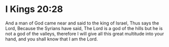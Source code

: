 # I Kings 20:28

And a man of God came near and said to the king of Israel, Thus says the Lord, Because the Syrians have said, The Lord is a god of the hills but he is not a god of the valleys, therefore I will give all this great multitude into your hand, and you shall know that I am the Lord.
